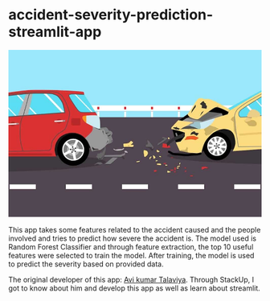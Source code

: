 # accident-severity-prediction-streamlit-app 

![banner-picture](./banner-picture.jpeg)

This app takes some features related to the accident caused and the people involved and tries to predict how severe the accident is. The model used is Random Forest Classifier and through feature extraction, the top 10 useful features were selected to train the model. After training, the model is used to predict the severity based on provided data.

The original developer of this app: [Avi kumar Talaviya](https://www.linkedin.com/in/avi-kumar-talaviya-739153147/). Through StackUp, I got to know about him and develop this app as well as learn about streamlit. 
